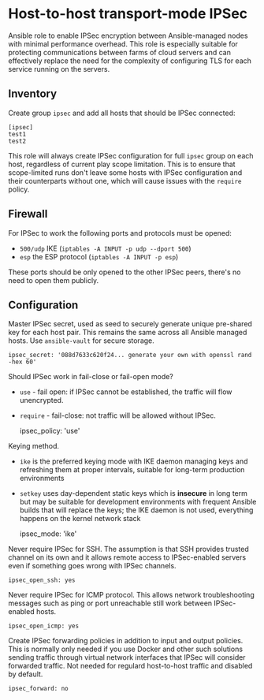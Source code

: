 # Host-to-host transport-mode IPSec

Ansible role to enable IPSec encryption between Ansible-managed nodes with minimal performance
overhead. This role is especially suitable for protecting communications between farms of
cloud servers and can effectively replace the need for the complexity of configuring TLS for
each service running on the servers.

## Inventory

Create group `ipsec` and add all hosts that should be IPSec connected:

    [ipsec]
    test1
    test2

This role will always create IPSec configuration for full `ipsec` group on each host, regardless
of current play scope limitation. This is to ensure that scope-limited runs don't leave some
hosts with IPSec configuration and their counterparts without one, which will cause issues
with the `require` policy.

## Firewall

For IPSec to work the following ports and protocols must be opened:

* `500/udp` IKE (`iptables -A INPUT -p udp --dport 500`)
* `esp` the ESP protocol (`iptables -A INPUT -p esp`)

These ports should be only opened to the other IPSec peers, there's no need to open them
publicly.

## Configuration

Master IPSec secret, used as seed to securely generate unique pre-shared key for each host pair.
This remains the same across all Ansible managed hosts. Use `ansible-vault` for secure storage.

    ipsec_secret: '088d7633c620f24... generate your own with openssl rand -hex 60'

Should IPSec work in fail-close or fail-open mode? 
* `use` - fail open: if IPSec cannot be established, the traffic will flow unencrypted.
* `require` - fail-close: not traffic will be allowed without IPSec.

    ipsec_policy: 'use'

Keying method.
* `ike` is the preferred keying mode with IKE daemon managing keys and refreshing them at proper
   intervals, suitable for long-term production environments
* `setkey` uses day-dependent static keys which is **insecure** in long term but may be suitable for
  development environments with frequent Ansible builds that will replace the keys; the IKE daemon
  is not used, everything happens on the kernel network stack

    ipsec_mode: 'ike'

Never require IPSec for SSH. The assumption is that SSH provides trusted channel on its own and 
it allows remote access to IPSec-enabled servers even if something goes wrong with IPSec channels.
        
    ipsec_open_ssh: yes

Never require IPSec for ICMP protocol. This allows network troubleshooting messages such as ping
or port unreachable still work between IPSec-enabled hosts.

    ipsec_open_icmp: yes

Create IPSec forwarding policies in addition to input and output policies. This is normally only
needed if you use Docker and other such solutions sending traffic through virtual network interfaces
that IPSec will consider forwarded traffic. Not needed for regulard host-to-host traffic and 
disabled by default.

    ipsec_forward: no
